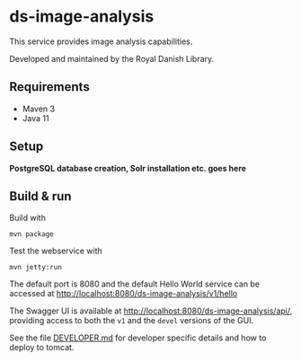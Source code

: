 # ds-image-analysis

This service provides image analysis capabilities.

Developed and maintained by the Royal Danish Library.

## Requirements

* Maven 3                                  
* Java 11

## Setup

**PostgreSQL database creation, Solr installation etc. goes here**

## Build & run

Build with
``` 
mvn package
```

Test the webservice with
```
mvn jetty:run
```

The default port is 8080 and the default Hello World service can be accessed at
<http://localhost:8080/ds-image-analysis/v1/hello>

The Swagger UI is available at <http://localhost:8080/ds-image-analysis/api/>, providing access to both the `v1` and the 
`devel` versions of the GUI. 

See the file [DEVELOPER.md](DEVELOPER.md) for developer specific details and how to deploy to tomcat.
